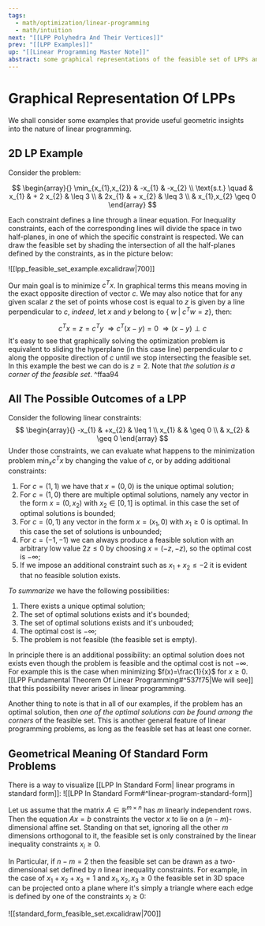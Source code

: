 ```yaml
---
tags:
  - math/optimization/linear-programming
  - math/intuition
next: "[[LPP Polyhedra And Their Vertices]]"
prev: "[[LPP Examples]]"
up: "[[Linear Programming Master Note]]"
abstract: some graphical representations of the feasible set of LPPs and intuitions on the optimal solutions and possible outcomes of a LPP
---
```


# Graphical Representation Of LPPs
We shall consider some examples that provide useful geometric insights into the nature of linear programming.
## 2D LP Example
Consider the problem:

$$
\begin{array}{}
\min_{x_{1},x_{2}} & -x_{1} &  -x_{2}  \\
\text{s.t.} \quad & x_{1} & + 2 x_{2} & \leq 3 \\
& 2x_{1} & +  x_{2} & \leq 3 \\
& x_{1},x_{2} \geq 0
\end{array}
$$

Each constraint defines a line through a linear equation.  For Inequality constraints, each of the corresponding lines will divide the space in two half-planes, in one of which the specific constraint is respected. 
We can draw the feasible set by shading the intersection of all the half-planes defined by the constraints, as in the picture below:

![[lpp_feasible_set_example.excalidraw|700]]


Our main goal is to minimize $c^T x$. In graphical terms this means moving in the exact opposite direction of vector $c$.
We may also notice that for any given scalar $z$ the set of points whose cost is equal to $z$ is given by a line perpendicular to $c$, *indeed*, let $x$ and $y$ belong to $\{\ w \; | \; c^Tw = z \}$, then:

$$ c^T x = z = c^Ty \; \Rightarrow c^T (x-y) = 0 \; \Rightarrow (x-y) \perp c$$
It's easy to see that graphically solving the optimization problem is equivalent to sliding the hyperplane (in this case line) perpendicular to $c$ along the opposite direction of $c$ until we stop intersecting the feasible set.
In this example the best we can do is $z = 2$. Note that *the solution is a corner of the feasible set*. ^ffaa94

## All The Possible Outcomes of a LPP
Consider the following linear constraints:
$$
\begin{array}{}
-x_{1} & +x_{2} & \leq 1  \\
x_{1} & & \geq 0 \\
& x_{2} & \geq 0
\end{array}
$$
Under those constraints, we can evaluate what happens to the minimization problem $\min_x c^Tx$  by changing the value of $c$, or by adding additional constraints:
1) For $c = (1,1)$ we have that $x = (0,0)$ is the unique optimal solution;
2) For $c = (1,0)$ there are multiple optimal solutions, namely any vector in the form $x = (0,x_2)$ with $x_2 \in [0,1]$ is optimal. in this case the set of optimal solutions is bounded;
3) For $c=(0,1)$ any vector in the form $x = (x_{1},0)$  with $x_1 \geq 0$ is optimal. In this case the set of solutions is unbounded;
4) For $c = (-1,-1)$ we can always produce a feasible solution with an arbitrary low value $2z \leq 0$ by choosing $x = \left( -z,-z \right)$, so the optimal cost is $-\infty$;
5) If we impose an additional constraint such as $x_{1} + x_{2} \leq -2$  it is evident that no feasible solution exists.

*To summarize* we have the following possibilities:
1) There exists a unique optimal solution;
2) The set of optimal solutions exists and it's bounded;
3) The set of optimal solutions exists and it's unbouded;
4) The optimal cost is $-\infty$;
5) The problem is not feasible (the feasible set is empty).

In principle there is an additional possibility: an optimal solution does not exists even though the problem is feasible and the optimal cost is not $-\infty$. For example this is the case when minimizing $f(x)=\frac{1}{x}$ for $x \geq 0$.
[[LPP Fundamental Theorem Of Linear Programming#^537f75|We will see]] that this possibility never arises in linear programming.

Another thing to note is that in all of our examples, if the problem has an optimal solution, then *one of the optimal solutions can be found among the corners* of the feasible set. This is another general feature of linear programming problems, as long as the feasible set has at least one corner.

## Geometrical Meaning Of Standard Form Problems
There is a way to visualize [[LPP In Standard Form| linear programs in standard form]]:
![[LPP In Standard Form#^linear-program-standard-form]]

Let us assume that the matrix $A \in \mathbb{R}^{m \times n}$ has $m$ linearly independent rows. Then the equation $Ax = b$ constraints the vector $x$ to lie on a $(n-m)$-dimensional affine set.
Standing on that set, ignoring all the other $m$ dimensions orthogonal to it, the feasible set is only constrained by the linear inequality constraints $x_i \geq 0$.

In Particular, if $n-m =2$ then the feasible set can be drawn as a two-dimensional set defined by $n$ linear inequality constraints. For example, in the case of $x_1 + x_2 + x_3 = 1$ and $x_1, x_2, x_3 \geq 0$ the feasible set in 3D space can be projected onto a plane where it's simply a triangle where each edge is defined by one of the constraints $x_i \geq 0$:

![[standard_form_feasible_set.excalidraw|700]]